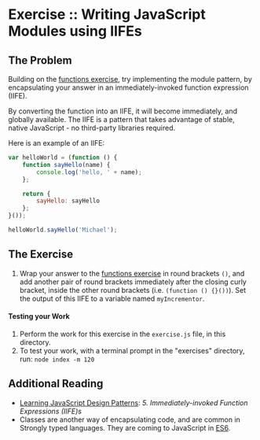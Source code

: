 Exercise :: Writing JavaScript Modules using IIFEs
==================================================

## The Problem

Building on the [functions exercise](../110-functions), try implementing the module pattern, by encapsulating your answer in an immediately-invoked function expression (IIFE).

By converting the function into an IIFE, it will become immediately, and globally available. The IIFE is a pattern that takes advantage of stable, native JavaScript - no third-party libraries required.

Here is an example of an IIFE:

```JavaScript
var helloWorld = (function () {
    function sayHello(name) {
        console.log('hello, ' + name);
    };

    return {
        sayHello: sayHello
    };
}());

helloWorld.sayHello('Michael');
```

## The Exercise

1. Wrap your answer to the [functions exercise](../110-functions) in round brackets `()`, and add another pair of round brackets immediately after the closing curly bracket, inside the other round brackets (i.e. `(function () {}())`). Set the output of this IIFE to a variable named `myIncrementor`.

#### Testing your Work

1. Perform the work for this exercise in the `exercise.js` file, in this directory.
2. To test your work, with a terminal prompt in the "exercises" directory, run: `node index -m 120`


## Additional Reading

* [Learning JavaScript Design Patterns](http://addyosmani.com/resources/essentialjsdesignpatterns/book): _5. Immediately-invoked Function Expressions (IIFE)s_
* Classes are another way of encapsulating code, and are common in Strongly typed languages. They are coming to JavaScript in [ES6](https://developer.mozilla.org/en-US/docs/Web/JavaScript/Reference/Classes).

